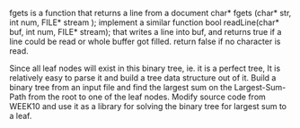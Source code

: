 fgets is a function that returns a line from a document
char* fgets (char* str, int num, FILE* stream );
implement a similar function
bool readLine(char* buf, int num, FILE* stream);
that writes a line into buf, and returns true if a line could be read or whole buffer got filled.
return false if no character is read.

Since all leaf nodes will exist in this binary tree, ie. it is a perfect tree,
It is relatively easy to parse it and build a tree data structure out of it. Build a binary tree from an input file and find the largest sum on the Largest-Sum-Path
from the root to one of the leaf nodes.
Modify source code from WEEK10 and use it as a library for solving the binary tree for largest sum to a leaf.